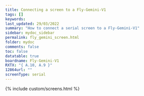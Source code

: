 ```yaml
---
title: Connecting a screen to a Fly-Gemini-V1
tags: []
keywords: 
last_updated: 29/03/2022
summary: "How to connect a serial screen to a Fly-Gemini-V1"
sidebar: mydoc_sidebar
permalink: fly_gemini_screen.html
folder: mydoc
comments: false
toc: false
datatable: true
boardname: Fly-Gemini-V1
RXTX: "{ A.10, A.9 }"
12864url: ""
screenType: serial
---
```


{% include custom/screens.html %}